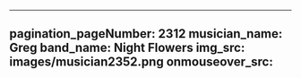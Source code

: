 ------
pagination_pageNumber: 2312
musician_name: Greg
band_name: Night Flowers
img_src: images/musician2352.png
onmouseover_src: 
------